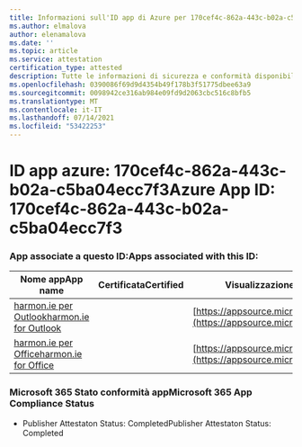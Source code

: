 ```yaml
---
title: Informazioni sull'ID app di Azure per 170cef4c-862a-443c-b02a-c5ba04ecc7f3
ms.author: elmalova
author: elenamalova
ms.date: ''
ms.topic: article
ms.service: attestation
certification_type: attested
description: Tutte le informazioni di sicurezza e conformità disponibili per 170cef4c-862a-443c-b02a-c5ba04ecc7f3.
ms.openlocfilehash: 0390086f69d9d4354b49f178b3f51775dbee63a9
ms.sourcegitcommit: 0098942ce316ab984e09fd9d2063cbc516c8bfb5
ms.translationtype: MT
ms.contentlocale: it-IT
ms.lasthandoff: 07/14/2021
ms.locfileid: "53422253"
---
```

# <a name="azure-app-id-170cef4c-862a-443c-b02a-c5ba04ecc7f3"></a><span data-ttu-id="5fd22-103">ID app azure: 170cef4c-862a-443c-b02a-c5ba04ecc7f3</span><span class="sxs-lookup"><span data-stu-id="5fd22-103">Azure App ID: 170cef4c-862a-443c-b02a-c5ba04ecc7f3</span></span>


### <a name="apps-associated-with-this-id"></a><span data-ttu-id="5fd22-104">App associate a questo ID:</span><span class="sxs-lookup"><span data-stu-id="5fd22-104">Apps associated with this ID:</span></span>
| <span data-ttu-id="5fd22-105">**Nome app**</span><span class="sxs-lookup"><span data-stu-id="5fd22-105">**App name**</span></span> | <span data-ttu-id="5fd22-106">**Certificata**</span><span class="sxs-lookup"><span data-stu-id="5fd22-106">**Certified**</span></span> | <span data-ttu-id="5fd22-107">**Visualizzazione in AppSource**</span><span class="sxs-lookup"><span data-stu-id="5fd22-107">**View in AppSource**</span></span> |
|-|-|-|
| [<span data-ttu-id="5fd22-108">harmon.ie per Outlook</span><span class="sxs-lookup"><span data-stu-id="5fd22-108">harmon.ie for Outlook</span></span>](https://docs.microsoft.com/en-us/microsoft-365-app-certification/forward/WA103004101) |  | [https://appsource.microsoft.com/product/office/WA103004101](https://appsource.microsoft.com/product/office/WA103004101) |
| [<span data-ttu-id="5fd22-109">harmon.ie per Office</span><span class="sxs-lookup"><span data-stu-id="5fd22-109">harmon.ie for Office</span></span>](https://docs.microsoft.com/en-us/microsoft-365-app-certification/forward/WA104381050) |  | [https://appsource.microsoft.com/product/office/WA104381050](https://appsource.microsoft.com/product/office/WA104381050) |

### <a name="microsoft-365-app-compliance-status"></a><span data-ttu-id="5fd22-110">Microsoft 365 Stato conformità app</span><span class="sxs-lookup"><span data-stu-id="5fd22-110">Microsoft 365 App Compliance Status</span></span>
- <span data-ttu-id="5fd22-111">Publisher Attestaton Status: Completed</span><span class="sxs-lookup"><span data-stu-id="5fd22-111">Publisher Attestaton Status: Completed</span></span>
